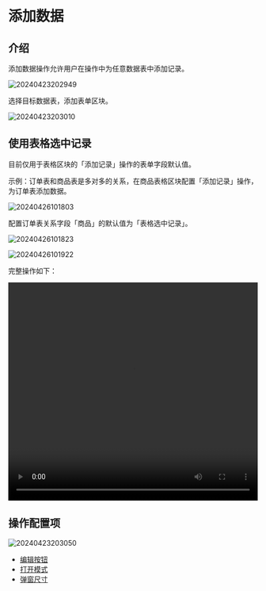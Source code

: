# 添加数据

## 介绍

添加数据操作允许用户在操作中为任意数据表中添加记录。

![20240423202949](https://static-docs.nocobase.com/20240423202949.png)

选择目标数据表，添加表单区块。

![20240423203010](https://static-docs.nocobase.com/20240423203010.png)

## 使用表格选中记录

目前仅用于表格区块的「添加记录」操作的表单字段默认值。

示例：订单表和商品表是多对多的关系，在商品表格区块配置「添加记录」操作，为订单表添加数据。

![20240426101803](https://nocobase-docs.oss-cn-beijing.aliyuncs.com/20240426101803.png)

配置订单表关系字段「商品」的默认值为「表格选中记录」。

![20240426101823](https://nocobase-docs.oss-cn-beijing.aliyuncs.com/20240426101823.png)

![20240426101922](https://nocobase-docs.oss-cn-beijing.aliyuncs.com/20240426101922.png)

完整操作如下：

<video width="100%" height="440" controls>
<source src="https://nocobase-docs.oss-cn-beijing.aliyuncs.com/20240426102142.mp4" type="video/mp4">
</video>

## 操作配置项

![20240423203050](https://static-docs.nocobase.com/20240423203050.png)

- [编辑按钮](/handbook/ui/actions/action-settings/edit-button)
- [打开模式](/handbook/ui/actions/action-settings/open-mode)
- [弹窗尺寸](/handbook/ui/actions/action-settings/popup-size)
